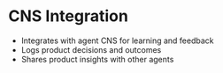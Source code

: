 # CNS Integration

- Integrates with agent CNS for learning and feedback
- Logs product decisions and outcomes
- Shares product insights with other agents
